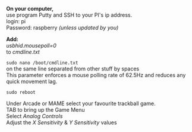**On your computer,**  
use program Putty and SSH to your PI's ip address.  
login: pi  
Password: raspberry *(unless updated by you)*  

**Add:**  
*usbhid.mousepoll=0*  
to *cmdline.txt*

`sudo nano /boot/cmdline.txt`  
on the same line separated from other stuff by spaces  
This parameter enforces a mouse polling rate of 62.5Hz and reduces any quick movement lag.  

`sudo reboot`

Under Arcade or MAME select your favourite trackball game.  
TAB to bring up the Game Menu  
Select *Analog Controls*  
Adjust the *X Sensitivity* & *Y Sensitivity* values 
